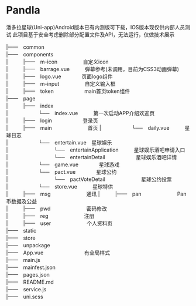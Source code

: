 # Pandla
潘多拉星球(Uni-app)Android版本已有内测版可下载，IOS版本现仅供内部人员测试
此项目基于安全考虑删除部分配置文件及API，无法运行，仅做技术展示

|——　common  
|——　components  
|　　　|——　m-icon　　　　　自定义icon  
|　　　|——　barrage.vue　　　弹幕参考(未调用，目前为CSS3动画弹幕)  
|　　　|——　logo.vue　　　　页面logo组件  
|　　　|——　m-input　　　　　自定义输入框  
|　　　|——　token　　　　　　main首页token组件  
|——　page  
|　　　|——　index  
|　　　　　　└──　index.vue　　　第一次启动APP介绍欢迎页  
|　　　|——　login　　　　　　登录页   
|　　　|——　main　　　　　　　首页
|　　　　　　└──　daily.vue　　　星球日志  
|　　　　　　└──　entertain.vue　星球娱乐  
|　　　　　　　　　└──　entertainApplication　　　星球娱乐酒吧申请入口  
|　　　　　　　　　└──　entertainDetail　　　　　　星球娱乐酒吧详情  
|　　　　　　└──　game.vue　　　　星球游戏  
|　　　　　　└──　pact.vue　　　　星球公约  
|　　　　　　　　　└──　pactVoteDetail　　　　　　　星球公约投票  
|　　　　　　└──　store.vue　　　星球特供  
|　　　|——　msg　　　　　　　通讯
|　　　|——　pan　　　　　　　Pan币数据及公益  
|　　　|——　pwd　　　　　　　密码修改  
|　　　|——　reg　　　　　　　注册  
|　　　|——　user　　　　　　　个人资料页  
|——　static  
|——　store  
|——　unpackage  
|——　App.vue　　　　　　　　有全局样式  
|——　main.js  
|——　mainfest.json  
|——　pages.json  
|——　README.md  
|——　service.js  
|——　uni.scss